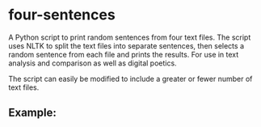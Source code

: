 # four-sentences
A Python script to print random sentences from four text files. The script uses NLTK to split the text files into separate sentences, then selects a random sentence from each file and prints the results. For use in text analysis and comparison as well as digital poetics.

The script can easily be modified to include a greater or fewer number of text files. 

## Example:


